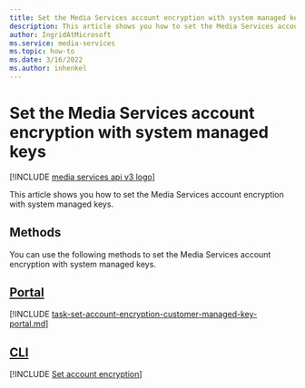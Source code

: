 ```yaml
---
title: Set the Media Services account encryption with system managed keys
description: This article shows you how to set the Media Services account encryption with system managed keys.
author: IngridAtMicrosoft
ms.service: media-services
ms.topic: how-to
ms.date: 3/16/2022
ms.author: inhenkel
---
```


# Set the Media Services account encryption with system managed keys

[!INCLUDE [media services api v3 logo](./includes/v3-hr.md)]

This article shows you how to set the Media Services account encryption with system managed keys.

## Methods

You can use the following methods to set the Media Services account encryption with system managed keys.

## [Portal](#tab/portal/)

[!INCLUDE [task-set-account-encryption-customer-managed-key-portal.md](./includes/task-set-account-encryption-system-managed-key-portal.md)]

## [CLI](#tab/cli/)

[!INCLUDE [Set account encryption](./includes/task-set-account-encryption-system-managed-key-cli.md)]
